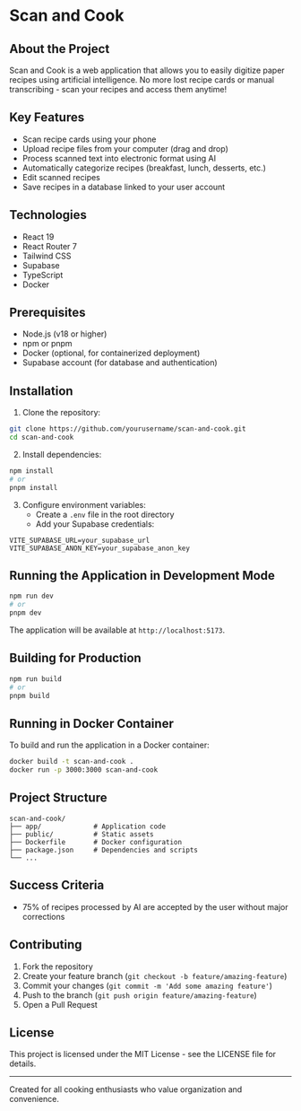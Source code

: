# Scan and Cook

## About the Project

Scan and Cook is a web application that allows you to easily digitize paper recipes using artificial intelligence. No more lost recipe cards or manual transcribing - scan your recipes and access them anytime!

## Key Features

- Scan recipe cards using your phone
- Upload recipe files from your computer (drag and drop)
- Process scanned text into electronic format using AI
- Automatically categorize recipes (breakfast, lunch, desserts, etc.)
- Edit scanned recipes
- Save recipes in a database linked to your user account

## Technologies

- React 19
- React Router 7
- Tailwind CSS
- Supabase
- TypeScript
- Docker

## Prerequisites

- Node.js (v18 or higher)
- npm or pnpm
- Docker (optional, for containerized deployment)
- Supabase account (for database and authentication)

## Installation

1. Clone the repository:

```bash
git clone https://github.com/yourusername/scan-and-cook.git
cd scan-and-cook
```

2. Install dependencies:

```bash
npm install
# or
pnpm install
```

3. Configure environment variables:
   - Create a `.env` file in the root directory
   - Add your Supabase credentials:

```
VITE_SUPABASE_URL=your_supabase_url
VITE_SUPABASE_ANON_KEY=your_supabase_anon_key
```

## Running the Application in Development Mode

```bash
npm run dev
# or
pnpm dev
```

The application will be available at `http://localhost:5173`.

## Building for Production

```bash
npm run build
# or
pnpm build
```

## Running in Docker Container

To build and run the application in a Docker container:

```bash
docker build -t scan-and-cook .
docker run -p 3000:3000 scan-and-cook
```

## Project Structure

```
scan-and-cook/
├── app/             # Application code
├── public/          # Static assets
├── Dockerfile       # Docker configuration
├── package.json     # Dependencies and scripts
└── ...
```

## Success Criteria

- 75% of recipes processed by AI are accepted by the user without major corrections

## Contributing

1. Fork the repository
2. Create your feature branch (`git checkout -b feature/amazing-feature`)
3. Commit your changes (`git commit -m 'Add some amazing feature'`)
4. Push to the branch (`git push origin feature/amazing-feature`)
5. Open a Pull Request

## License

This project is licensed under the MIT License - see the LICENSE file for details.

---

Created for all cooking enthusiasts who value organization and convenience.
